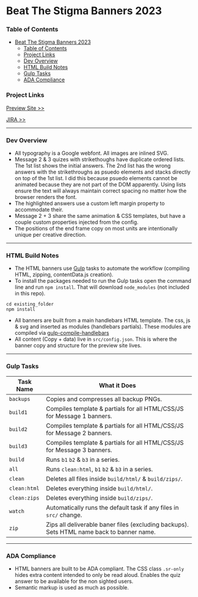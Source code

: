 
# Beat The Stigma Banners 2023

### Table of Contents
- [Beat The Stigma Banners 2023](#beat-the-stigma-banners-2023)
    - [Table of Contents](#table-of-contents)
    - [Project Links](#project-links)
    - [Dev Overview](#dev-overview)
    - [HTML Build Notes](#html-build-notes)
    - [Gulp Tasks](#gulp-tasks)
    - [ADA Compliance](#ada-compliance)

### Project Links
[Preview Site >>](https://www.campaign.hogarthww.digital/ctus-nationwide/nationwide-h262982/preview/categories/english/index.html)

[JIRA >>](https://hogarthdigital.atlassian.net/browse/CTUS-658)

---
### Dev Overview
- All typography is a Google webfont. All images are inlined SVG.
- Message 2 & 3 quizes with strikethoughs have duplicate ordered lists. The 1st list shows the initial answers. The 2nd list has the wrong answers with the strikethroughs as psuedo elements and stacks directly on top of the 1st list. I did this because psuedo elements cannot be animated because they are not part of the DOM apparently. Using lists ensure the text will always maintain correct spacing no matter how the browser renders the font.
- The highlighted answers use a custom left margin property to accommodate their.
- Message 2 + 3 share the same animation & CSS templates, but have a couple custom properties injected from the config.
- The positions of the end frame copy on most units are intentionally unique per creative direction.

---
### HTML Build Notes
- The HTML banners use [Gulp](https://gulpjs.com/docs/en/getting-started/quick-start/) tasks to automate the workflow (compiling HTML, zipping, contentData.js creation).
- To install the packages needed to run the Gulp tasks open the command line and run `npm install`. That will download `node_modules` (not included in this repo).

``` cli
cd existing_folder
npm install
```
- All banners are built from a main handlebars HTML template. The css, js & svg and inserted as modules (handlebars partials). These modules are compiled via [gulp-compile-handlebars](https://www.npmjs.com/package/gulp-compile-handlebars)
- All content (Copy + data) live in `src/config.json`. This is where the banner copy and structure for the preview site lives.

---
### Gulp Tasks

Task Name    | What it Does
-------------|-----------
`backups` | Copies and compresses all backup PNGs.
`build1` | Compiles template & partials for all HTML/CSS/JS for Message 1 banners.
`build2` | Compiles template & partials for all HTML/CSS/JS for Message 2 banners.
`build3` | Compiles template & partials for all HTML/CSS/JS for Message 3 banners.
`build` | Runs `b1` `b2` & `b3` in a series.
`all` | Runs `clean:html`, `b1` `b2` & `b3` in a series.
`clean` | Deletes all files inside `build/html/` & `build/zips/`.
`clean:html` | Deletes everything inside `build/html/`.
`clean:zips` | Deletes everything inside  `build/zips/`.
`watch` | Automatically runs the default task if any files in `src/` change.
`zip` | Zips all deliverable baner files (excluding backups). Sets HTML name back to banner name.

---
### ADA Compliance
- HTML banners are built to be ADA compliant. The CSS class `.sr-only` hides extra content intended to only be read aloud. Enables the quiz answer to be available for the non sighted users.
- Semantic markup is used as much as possible.